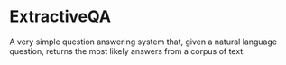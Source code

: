 # ExtractiveQA
A very simple question answering system that, given a natural language question, returns the most likely answers from a corpus of text.